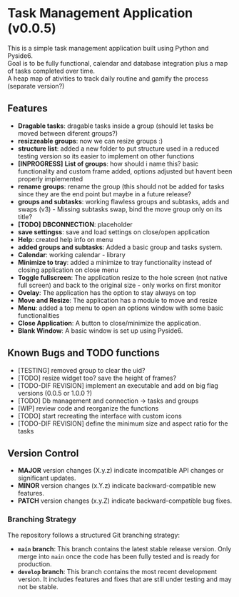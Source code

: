 # Task Management Application (v0.0.5)

This is a simple task management application built using Python and Pyside6.  
Goal is to be fully functional, calendar and database integration plus a map of tasks completed over time.  
A heap map of ativities to track daily routine and gamify the process (separate version?)  


## Features

- **Dragable tasks**: dragable tasks inside a group (should let tasks be moved between diferent groups?)
- **resizzeable groups**: now we can resize groups :) 
- **structure list**: added a new folder to put structure used in a reduced testing version so its easier to implement on other functions  
- **[INPROGRESS]** **List of groups**: how should i name this? basic functionality and custom frame added, options adjusted but havent been properly implemented  
- **rename groups**: rename the group (this should not be added for tasks since they are the end point but maybe in a future release?  
- **groups and subtasks**: working flawless groups and subtasks, adds and swaps (v3) - Missing subtasks swap, bind the move group only on its title?  
- **[TODO]** **DBCONNECTION**: placeholder  
- **save settingss**: save and load settings on close/open application  
- **Help**: created help info on menu  
- **added groups and subtasks**: Added a basic group and tasks system.  
- **Calendar**: working calendar - library  
- **Minimize to tray**: added a minimize to tray functionality instead of closing application on close menu  
- **Toggle fullscreen**: The application resize to the hole screen (not native full screen) and back to the original size - only works on first monitor  
- **Ovelay**: The application has the option to stay always on top  
- **Move and Resize**: The application has a module to move and resize  
- **Menu**: added a top menu to open an options window with some basic functionalities  
- **Close Application**: A button to close/minimize the application.  
- **Blank Window**: A basic window is set up using Pyside6.  


## Known Bugs and TODO functions

- [TESTING] removed group to clear the uid?  
- [TODO] resize widget too? save the height of frames? 
- [TODO-DIF REVISION] implement an executable and add on big flag versions (0.0.5 or 1.0.0 ?)  
- [TODO] Db management and connection -> tasks and groups  
- [WIP] review code and reorganize the functions  
- [TODO] start recreating the interface with custom icons  
- [TODO-DIF REVISION] define the minimum size and aspect ratio for the tasks  


## Version Control

- **MAJOR** version changes (X.y.z) indicate incompatible API changes or significant updates.
- **MINOR** version changes (x.Y.z) indicate backward-compatible new features.
- **PATCH** version changes (x.y.Z) indicate backward-compatible bug fixes.


### Branching Strategy

The repository follows a structured Git branching strategy:

- **`main` branch**: This branch contains the latest stable release version. Only merge into `main` once the code has been fully tested and is ready for production.
- **`develop` branch**: This branch contains the most recent development version. It includes features and fixes that are still under testing and may not be stable.
